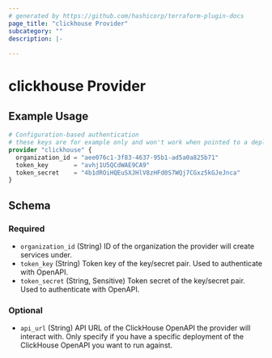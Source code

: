 ```yaml
---
# generated by https://github.com/hashicorp/terraform-plugin-docs
page_title: "clickhouse Provider"
subcategory: ""
description: |-
  
---
```


# clickhouse Provider



## Example Usage

```terraform
# Configuration-based authentication
# these keys are for example only and won't work when pointed to a deployed ClickHouse OpenAPI server
provider "clickhouse" {
  organization_id = "aee076c1-3f83-4637-95b1-ad5a0a825b71"
  token_key       = "avhj1U5QCdWAE9CA9"
  token_secret    = "4b1dROiHQEuSXJHlV8zHFd0S7WQj7CGxz5kGJeJnca"
}
```

<!-- schema generated by tfplugindocs -->
## Schema

### Required

- `organization_id` (String) ID of the organization the provider will create services under.
- `token_key` (String) Token key of the key/secret pair. Used to authenticate with OpenAPI.
- `token_secret` (String, Sensitive) Token secret of the key/secret pair. Used to authenticate with OpenAPI.

### Optional

- `api_url` (String) API URL of the ClickHouse OpenAPI the provider will interact with. Only specify if you have a specific deployment of the ClickHouse OpenAPI you want to run against.
